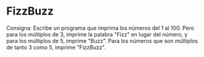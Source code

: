# FizzBuzz
Consigna:
Escribe un programa que imprima los números del 1 al 100. Pero para los múltiplos de 3, imprime la palabra "Fizz" en lugar del número, y para los múltiplos de 5, imprime "Buzz". Para los números que son múltiplos de tanto 3 como 5, imprime "FizzBuzz".

